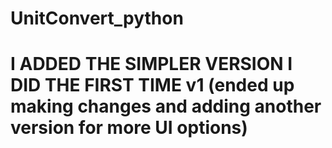 # UnitConvert_python



#  I ADDED THE SIMPLER VERSION I DID THE FIRST TIME v1 (ended up making changes and adding another version for more UI options) 
